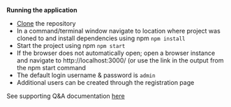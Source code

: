  **Running the application**
- [Clone](https://docs.github.com/en/repositories/creating-and-managing-repositories/cloning-a-repository) the repository
 - In a command/terminal window navigate to location where project was cloned to and install dependencies using npm
`npm install`
- Start the project using npm
`npm start`
- If the browser does not automatically open; open a browser instance and navigate to http://localhost:3000/ (or use the link in the output from the npm start command
- The default login username & password is `admin`
- Additional users can be created through the registration page


See supporting Q&A documentation [here](https://docs.google.com/document/d/1W3yeoDN98nAFspsKer229b4-DX2MARAT9C-F8w-WAN8/edit?usp=sharing)